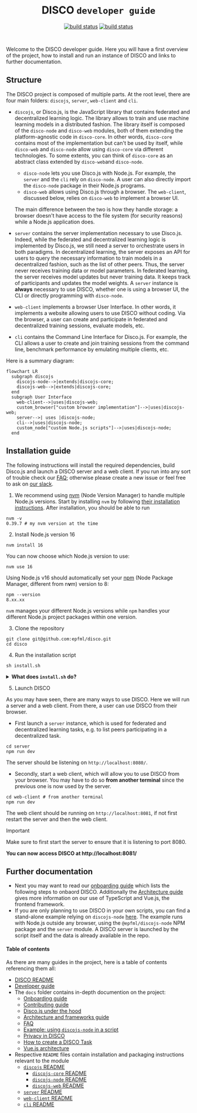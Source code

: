 <div align="center">
  <h1>DISCO <code>developer guide</code></h1>
  <p>
    <a href="https://github.com/epfml/disco/actions/workflows/lint-test-build.yml"><img src="https://github.com/epfml/disco/actions/workflows/lint-test-build.yml/badge.svg" alt="build status" /></a>
    <a href="https://github.com/epfml/disco/actions/workflows/deploy-server.yml"><img src="https://github.com/epfml/disco/actions/workflows/deploy-server.yml/badge.svg" alt="build status" /></a>
  </p>
  </br>

</div>

Welcome to the DISCO developer guide. 
Here you will have a first overview of the project, how to install and run an instance of DISCO and links to further documentation.

## Structure

The DISCO project is composed of multiple parts. At the root level, there are four main folders: `discojs`, `server`, `web-client` and `cli`.

- `discojs`, or Disco.js, is the JavaScript library that contains federated and decentralized learning logic. The library allows to train and use machine learning models in a distributed fashion. The library itself is composed of the `disco-node` and `disco-web` modules, both of them extending the platform-agnostic code in `disco-core`. In other words, `disco-core` contains most of the implementation but can't be used by itself, while `disco-web` and `disco-node` allow using `disco-core` via different technologies. To some extents, you can think of `disco-core` as an abstract class extended by `disco-web`and `disco-node`.
    - `disco-node` lets you use Disco.js with Node.js. For example, the `server` and the `cli` rely on `disco-node`. A user can also directly import the `disco-node` package in their Node.js programs.
    - `disco-web` allows using Disco.js through a browser. The `web-client`, discussed below, relies on `disco-web` to implement a browser UI.
      
  The main difference between the two is how they handle storage: a browser doesn't have access to the file system (for security reasons) while a Node.js application does.
- `server` contains the server implementation necessary to use Disco.js. Indeed, while the federated and decentralized learning logic is implemented by Disco.js, we still need a server to orchestrate users in both paradigms. In decentralized learning, the server exposes an API for users to query the necessary information to train models in a decentralized fashion, such as the list of other peers. Thus, the server never receives training data or model parameters. In federated learning, the server receives model updates but never training data. It keeps track of participants and updates the model weights. A `server` instance is **always** necessary to use DISCO, whether one is using a browser UI, the CLI or directly programming with `disco-node`.
- `web-client` implements a browser User Interface. In other words, it implements a website allowing users to use DISCO without coding. Via the browser, a user can create and participate in federated and decentralized training sessions, evaluate models, etc.
- `cli` contains the Command Line Interface for Disco.js. For example, the CLI allows a user to create and join training sessions from the command line, benchmark performance by emulating multiple clients, etc.

Here is a summary diagram:

```mermaid
flowchart LR
  subgraph discojs
    discojs-node-->|extends|discojs-core;
    discojs-web-->|extends|discojs-core;
  end
  subgraph User Interface
    web-client-->|uses|discojs-web;
    custom_browser["custom browser implementation"]-->|uses|discojs-web;
    server-->| uses |discojs-node;
    cli-->|uses|discojs-node;
    custom_node["custom Node.js scripts"]-->|uses|discojs-node;
  end
``` 

## Installation guide

The following instructions will install the required dependencies, build Disco.js and launch a DISCO server and a web client. If you run into any sort of trouble check our [FAQ](./docs/FAQ.md); otherwise please create a new issue or feel free to ask on [our slack](https://join.slack.com/t/disco-decentralized/shared_invite/zt-fpsb7c9h-1M9hnbaSonZ7lAgJRTyNsw). 

1. We recommend using [nvm](https://github.com/nvm-sh/nvm) (Node Version Manager) to handle multiple Node.js versions. Start by installing `nvm` by following [their installation instructions](https://github.com/nvm-sh/nvm).
After installation, you should be able to run
```
nvm -v
0.39.7 # my nvm version at the time
```
2. Install Node.js version 16
```
nvm install 16
```
You can now choose which Node.js version to use:
```
nvm use 16
```
Using Node.js v16 should automatically set your [npm](https://docs.npmjs.com/about-npm) (Node Package Manager, different from n**v**m) version to 8:
```
npm --version
8.xx.xx
```
`nvm` manages your different Node.js versions while `npm` handles your different Node.js project packages within one version.

3. Clone the repository
```
git clone git@github.com:epfml/disco.git
cd disco
```

4. Run the installation script
```
sh install.sh
```

<details>
  <summary><b>What does <code>install.sh</code> do?</b></summary>
  </br>
  The installation script installs the dependencies required by the different parts of the project, which are described in the Structure section.
  It first installs the Disco.js library dependencies, notably, `TensorFlow.js`, and anything else required for federated and decentralized learning logic. 
  The script then builds the library, a step necessary to compile TypeScript into JavaScript.
  
  ```
  cd discojs
  npm ci # stands for `clean install`, to ensure than only expected dependencies are being installed.
  npm run build
  ```
  The script then installs dependencies for the web client, which implements a browser UI.
  By default, the project points to the [@epfml/disco-web](https://www.npmjs.com/package/@epfml/discojs) package published on the `npm` remote repository. In a development environment, we want to use the local web client in the `discojs/web-client` folder. To do so, we need to link the local folder as the actual dependency.
  
  ```
  cd ../web-client
  npm ci
  npm link ../discojs/discojs-web
  ```
  You can verify than the link is effective by checking that `npm ls` lists `@epfml/discojs@x.x.x -> ./../discojs/discojs-web`.

  Similarly, we install the server dependencies, and then the `discojs-node` dependency to the local folder rather than the remote npm package [@epfml/disco-node](https://www.npmjs.com/package/@epfml/discojs-node):
  ```
  cd ../server
  npm ci
  npm link ../discojs/discojs-node
  ```
  Install the CLI dependencies:
  ```
  cd ../cli
  npm ci
  ```
  Install `ts-node` globally. `ts-node` lets us compile and run TypeScript code in a single command.
  ```
  cd ..
  npm install -g ts-node
  ```
	Download and extract the sample training datasets. These datasets are used in the automated tests.
  ```
	sh get_training_data.sh
  ```
  
</details>

5. Launch DISCO
   
As you may have seen, there are many ways to use DISCO. Here we will run a server and a web client. From there, a user can use DISCO from their browser.
* First launch a `server` instance, which is used for federated and decentralized learning tasks, e.g. to list peers participating in a decentralized task.
```
cd server
npm run dev
```
The server should be listening on `http://localhost:8080/`.
* Secondly, start a web client, which will allow you to use DISCO from your browser. You may have to do so **from another terminal** since the previous one is now used by the server.
```
cd web-client # from another terminal
npm run dev
```
The web client should be running on `http://localhost:8081`, if not first restart the server and then the web client.

> [!IMPORTANT]
> Make sure to first start the server to ensure that it is listening to port 8080.

**You can now access DISCO at http://localhost:8081/**


## Further documentation

* Next you may want to read our [onboarding guide](./docs/ONBOARDING.md) which lists the following steps to onbaord DISCO.  Additionally the [Architecture guide](./docs/ARCHITECTURE.md) gives more information on our use of TypeScript and Vue.js, the frontend framework.
* If you are only planning to use DISCO in your own scripts, you can find a stand-alone example relying on `discojs-node` [here](./docs/node_example). The example runs with Node.js outside any browser, using the `@epfml/discojs-node` NPM package and the `server` module. A DISCO server is launched by the script itself and the data is already available in the repo.

#### Table of contents
As there are many guides in the project, here is a table of contents referencing them all:
* [DISCO README](./README.md)
* [Developer guide](./DEV.md)
* The `docs` folder contains in-depth documention on the project:
	* [Onboarding guide](./docs/ONBOARDING.md)
	* [Contributing guide](./docs/CONTRIBUTING.md)
	* [Disco.js under the hood](./docs/DISCOJS.md)
	* [Architecture and frameworks guide](./docs/ARCHITECTURE.md)
	* [FAQ](./docs/FAQ.md)
	* [Example: using `discojs-node` in a script](./docs/node_example/README.md)
	* [Privacy in DISCO](./docs/PRIVACY.md)
	* [How to create a DISCO Task](./docs/TASK.md)
	* [Vue.js architecture](./docs/VUEJS.md)
* Respective `README` files contain installation and packaging instructions relevant to the module
	* [`discojs` README](./discojs/README.md)
		* [`discojs-core` README](./discojs/discojs-core/README.md)
		* [`discojs-node` README](./discojs/discojs-node/README.md)
		* [`discojs-web` README](./discojs/discojs-web/README.md)
	* [`server` README](./server/README.md)
	* [`web-client` README](./web-client/README.md)
	* [`cli` README](./cli/README.md)
